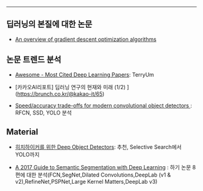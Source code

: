 





---
## 딥러닝의 본질에 대한 논문

- [An overview of gradient descent optimization algorithms](https://arxiv.org/abs/1609.04747)


## 논문 트렌드 분석

- [Awesome - Most Cited Deep Learning Papers](https://github.com/terryum/awesome-deep-learning-papers): TerryUm

- [카카오AI리포트] 딥러닝 연구의 현재와 미래 (1/2) ](https://brunch.co.kr/@kakao-it/65)

- [Speed/accuracy trade-offs for modern convolutional object detectors](https://arxiv.org/pdf/1611.10012v1.pdf): RFCN, SSD, YOLO 분석


## Material 

- [히치하이커를 위한 Deep Object Detectors](https://www.slideshare.net/IldooKim/deep-object-detectors-1-20166): 추천, Selective Search에서 YOLO까지 

- [A 2017 Guide to Semantic Segmentation with Deep Learning](http://blog.qure.ai/notes/semantic-segmentation-deep-learning-review) : 하기 논문 8편에 대한 분석(FCN,SegNet,Dilated Convolutions,DeepLab (v1 & v2),RefineNet,PSPNet,Large Kernel Matters,DeepLab v3)